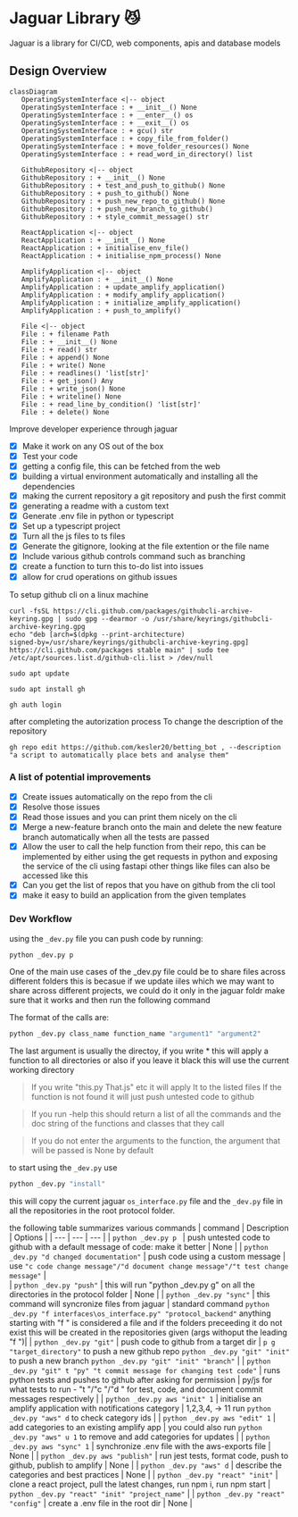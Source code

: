 # Jaguar Library 😼

Jaguar is a library for CI/CD, web components, apis and database models

## Design Overview

```mermaid
classDiagram
   OperatingSystemInterface <|-- object
   OperatingSystemInterface : + __init__() None
   OperatingSystemInterface : + __enter__() os
   OperatingSystemInterface : + __exit__() os
   OperatingSystemInterface : + gcu() str
   OperatingSystemInterface : + copy_file_from_folder()
   OperatingSystemInterface : + move_folder_resources() None
   OperatingSystemInterface : + read_word_in_directory() list

   GithubRepository <|-- object
   GithubRepository : + __init__() None
   GithubRepository : + test_and_push_to_github() None
   GithubRepository : + push_to_github() None
   GithubRepository : + push_new_repo_to_github() None
   GithubRepository : + push_new_branch_to_github()
   GithubRepository : + style_commit_message() str

   ReactApplication <|-- object
   ReactApplication : + __init__() None
   ReactApplication : + initialise_env_file()
   ReactApplication : + initialise_npm_process() None

   AmplifyApplication <|-- object
   AmplifyApplication : + __init__() None
   AmplifyApplication : + update_amplify_application()
   AmplifyApplication : + modify_amplify_application()
   AmplifyApplication : + initialize_amplify_application()
   AmplifyApplication : + push_to_amplify()

   File <|-- object
   File : + filename Path
   File : + __init__() None
   File : + read() str
   File : + append() None
   File : + write() None
   File : + readlines() 'list[str]'
   File : + get_json() Any
   File : + write_json() None
   File : + writeline() None
   File : + read_line_by_condition() 'list[str]'
   File : + delete() None
```

Improve developer experience through jaguar

- [x] Make it work on any OS out of the box
- [x] Test your code
- [x] getting a config file, this can be fetched from the web
- [x] building a virtual environment automatically and installing all the dependencies
- [x] making the current repository a git repository and push the first commit
- [x] generating a readme with a custom text
- [x] Generate .env file in python or typescript
- [x] Set up a typescript project
- [x] Turn all the js files to ts files
- [x] Generate the gitignore, looking at the file extention or the file name
- [x] Include various github controls command such as branching
- [x] create a function to turn this to-do list into issues
- [x] allow for crud operations on github issues

To setup github cli on a linux machine

```linux
curl -fsSL https://cli.github.com/packages/githubcli-archive-keyring.gpg | sudo gpg --dearmor -o /usr/share/keyrings/githubcli-archive-keyring.gpg
echo "deb [arch=$(dpkg --print-architecture)
signed-by=/usr/share/keyrings/githubcli-archive-keyring.gpg] https://cli.github.com/packages stable main" | sudo tee
/etc/apt/sources.list.d/github-cli.list > /dev/null
```

```linux
sudo apt update
```

```linux
sudo apt install gh
```

```linux
gh auth login
```

after completing the autorization process
To change the description of the repository

```linux
gh repo edit https://github.com/kesler20/betting_bot , --description "a script to automatically place bets and analyse them"
```

### A list of potential improvements

- [x] Create issues automatically on the repo from the cli
- [x] Resolve those issues
- [x] Read those issues and you can print them nicely on the cli
- [x] Merge a new-feature branch onto the main and delete the new feature branch automatically when all the tests are passed
- [x] Allow the user to call the help function from their repo, this can be implemented by either using the get requests in python and exposing the service of the cli using fastapi other things like files can also be accessed like this
- [x] Can you get the list of repos that you have on github from the cli tool
- [x] make it easy to build an application from the given templates

### Dev Workflow

using the `_dev.py` file
you can push code by running:

```bash
python _dev.py p
```

One of the main use cases of the \_dev.py file could be to share files across different folders
this is becasue if we update iiles which we may want to share across different projects, we could do it only in the jaguar foldr
make sure that it works and then run the following command

The format of the calls are:

```bash
python _dev.py class_name function_name "argument1" "argument2"
```

The last argument is usually the directoy, if you write \* this will apply a function to all directories or also if you leave it black
this will use the current working directory

> If you write "this.py That.js" etc it will apply It to the listed files
> If the function is not found it will just push untested code to github

> If you run -help this should return a list of all the commands and the doc string of the functions and classes that they call

> If you do not enter the arguments to the function, the argument that will be passed is None by default

to start using the `_dev.py` use

```bash
python _dev.py "install"
```

this will copy the current jaguar `os_interface.py` file and the `_dev.py` file in all the repositories in the root protocol folder.

the following table summarizes various commands
| command | Description | Options |
| --- | --- | --- |
| `python _dev.py p ` | push untested code to github with a default message of code: make it better | None |
| `python _dev.py "d changed documentation"` | push code using a custom message | use `"c code change message"/"d document change message"/"t test change message"` |  
| `python _dev.py "push"` | this will run "python \_dev.py g" on all the directories in the protocol folder | None |
| `python _dev.py "sync"` | this command will syncronize files from jaguar | standard command `python _dev.py "f interfaces\os_interface.py" "protocol_backend"` anything starting with "f " is considered a file and if the folders preceeding it do not exist this will be created in the repositories given (args withoput the leading "f ")|
| `python _dev.py "git"` | push code to github from a target dir | `p g "target_directory"` to push a new github repo `python _dev.py "git" "init"` to push a new branch `python _dev.py "git" "init" "branch"` |
| `python _dev.py "git" t "py" "t commit message for changing test code"` | runs python tests and pushes to github after asking for permission | py/js for what tests to run - "t "/"c "/"d " for test, code, and document commit messages respectively |
| `python _dev.py aws "init" 1` | initialise an amplify application with notifications category | 1,2,3,4, -> 11 run `python _dev.py "aws" d` to check category ids |
| `python _dev.py aws "edit" 1` | add categories to an existing amplify app | you could also run `python _dev.py "aws" u 1` to remove and add categories for updates |
| `python _dev.py aws "sync" 1` | synchronize .env file with the aws-exports file | None |
| `python _dev.py aws "publish"` | run jest tests, format code, push to github, publish to amplify | None |
| `python _dev.py "aws" d` | describe the categories and best practices | None |
| `python _dev.py "react" "init"` | clone a react project, pull the latest changes, run npm i, run npm start | `python _dev.py "react" "init" "project_name"` |
| `python _dev.py "react" "config"` | create a .env file in the root dir | None |
